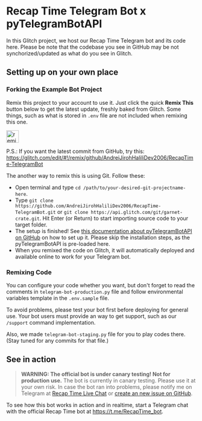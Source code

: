 # Recap Time Telegram Bot x pyTelegramBotAPI

In this Glitch project, we host our Recap Time Telegram bot and its code here. Please be note that the codebase you see in GitHub may be not synchorized/updated as what do you see in Glitch.

## Setting up on your own place

### Forking the Example Bot Project

Remix this project to your account to use it. Just click the quick **Remix This** button below to get the latest update,
freshly baked from Glitch. Some things, such as what is stored in `.env` file
are not included when remixing this one.

<a href="https://glitch.com/edit/#!/remix/garnet-crate">
  <img src="https://cdn.glitch.com/2bdfb3f8-05ef-4035-a06e-2043962a3a13%2Fremix%402x.png?1513093958726" alt="remix this" height="33">
</a>

P.S.: If you want the latest commit from GitHub, try this: <https://glitch.com/edit/#!/remix/github/AndreiJirohHaliliDev2006/RecapTime-TelegramBot>

The another way to remix this is using Git. Follow these:
- Open terminal and type `cd /path/to/your-desired-git-projectname-here`.
- Type `git clone https://github.com/AndreiJirohHaliliDev2006/RecapTime-TelegramBot.git` or `git clone https://api.glitch.com/git/garnet-crate.git`.
Hit Enter (or Return) to start importing source code to your target folder.
- The setup is finished! See [this documentation about pyTelegramBotAPI on GitHub](https://github.com/eternnoir/pyTelegramBotAPI#readme) on how to set up it.
Please skip the installation steps, as the pyTelegramBotAPI is pre-loaded here.
- When you remixed the code on Glitch, it will automatically deployed and available online to work for your Telegram bot.

### Remixing Code

You can configure your code whether you want, but don't forget to read the comments in `telegram-bot-production.py` file and follow environmental variables
template in the `.env.sample` file.

To avoid problems, please test your bot first before deploying for general use. Your bot users must provide an way to get support, such as our `/support` command implementation.

Also, we made `telegram-bot-staging.py` file for you to play codes there. (Stay tuned for any commits for that file.)

## See in action

> **WARNING: The official bot is under canary testing! Not for production use.**
> The bot is currently in canary testing. Please use it at your own risk.
> In case the bot ran into problems, please notify me on Telegram at [Recap Time Live Chat](https://t.me/RecapTime_LiveChat) or [create an new issue on GitHub](https://github.com/AndreiJirohHaliliDev2006/RecapTime-TelegramBot/issues/new).

To see how this bot works in action and in realtime, start a Telegram chat with the official Recap Time bot at <https://t.me/RecapTime_bot>.
